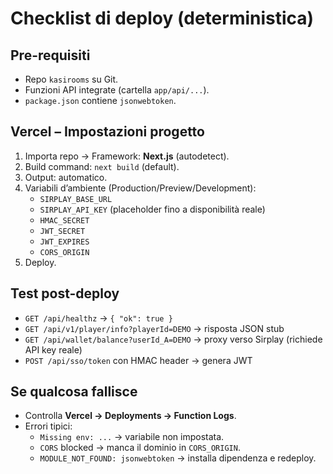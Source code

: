 # Checklist di deploy (deterministica)

## Pre-requisiti
- Repo `kasirooms` su Git.
- Funzioni API integrate (cartella `app/api/...`).
- `package.json` contiene `jsonwebtoken`.

## Vercel – Impostazioni progetto
1. Importa repo → Framework: **Next.js** (autodetect).
2. Build command: `next build` (default).
3. Output: automatico.
4. Variabili d’ambiente (Production/Preview/Development):
   - `SIRPLAY_BASE_URL`
   - `SIRPLAY_API_KEY` (placeholder fino a disponibilità reale)
   - `HMAC_SECRET`
   - `JWT_SECRET`
   - `JWT_EXPIRES`
   - `CORS_ORIGIN`
5. Deploy.

## Test post-deploy
- `GET /api/healthz` → `{ "ok": true }`
- `GET /api/v1/player/info?playerId=DEMO` → risposta JSON stub
- `GET /api/wallet/balance?userId_A=DEMO` → proxy verso Sirplay (richiede API key reale)
- `POST /api/sso/token` con HMAC header → genera JWT

## Se qualcosa fallisce
- Controlla **Vercel → Deployments → Function Logs**.
- Errori tipici:
  - `Missing env: ...` → variabile non impostata.
  - `CORS` blocked → manca il dominio in `CORS_ORIGIN`.
  - `MODULE_NOT_FOUND: jsonwebtoken` → installa dipendenza e redeploy.

